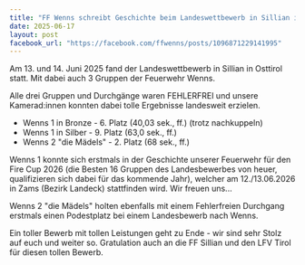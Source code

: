 ```yaml
---
title: "FF Wenns schreibt Geschichte beim Landeswettbewerb in Sillian in Osttirol"
date: 2025-06-17
layout: post
facebook_url: "https://facebook.com/ffwenns/posts/1096871229141995"
---
```


Am 13. und 14. Juni 2025 fand der Landeswettbewerb in Sillian in Osttirol statt. Mit dabei auch 3 Gruppen der Feuerwehr Wenns.

Alle drei Gruppen und Durchgänge waren FEHLERFREI und unsere Kamerad:innen konnten dabei tolle Ergebnisse landesweit erzielen.

- Wenns 1 in Bronze - 6. Platz (40,03 sek., ff.)
(trotz nachkuppeln)
- Wenns 1 in Silber - 9. Platz (63,0 sek., ff.)
- Wenns 2 "die Mädels" - 2. Platz (68 sek., ff.) 

Wenns 1 konnte sich erstmals in der Geschichte unserer Feuerwehr für den Fire Cup 2026 (die Besten 16 Gruppen des Landesbewerbes von heuer, qualifizieren sich dabei für das kommende Jahr), welcher am 12./13.06.2026 in Zams (Bezirk Landeck) stattfinden wird. Wir freuen uns... 

Wenns 2 "die Mädels" holten ebenfalls mit einem Fehlerfreien Durchgang erstmals einen Podestplatz bei einem Landesbewerb nach Wenns. 

Ein toller Bewerb mit tollen Leistungen geht zu Ende - wir sind sehr Stolz auf euch und weiter so. Gratulation auch an die FF Sillian und den LFV Tirol für diesen tollen Bewerb.